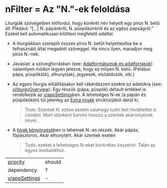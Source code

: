 # nFilter = Az "N."-ek feloldása

Liturgiák szövegeiben előfordul, hogy konkrét név helyett egy piros N. betű áll. Plédául: “[...] N. pápánkről, N. püspökünkről és az egész papságról.” Ezeket kell automatikusan kitölteni megfelelő adattal.

- A liturgiákban szereplő összes piros N. betűt helyettesítse be a felhasználó által megadott szöveggel. Ha nincs ilyen, maradjon meg piros N.-nek.

- Javaslat: a szövegforrásban (see: [Adatformátumok és adatforrások](../README.md#adatformátumok-és-adatforrások)) valamilyen módon legyen jelezve, hogy ez milyen N. betű. (Például: pápa, püspök(ök), elhunyt(ak), jegyesek, elsőáldozók, stb.)

- Az egyes liturgia előállításakor kell rákérdezzen ezekre az adatokra (see: [v/liturgyOverview](../views/liturgyOverview.md)). Egy részük (pápa, püspök) default értékkel is rendelkezik az [v/appSettings](../views/appSettings.md)ben. A lehetséges N-ek (a pápán és püspökökön) túl jelenleg az [Extra misék](mass.md#extra-misék) struktúrjából derül ki.

  > Todo: Szentek N. ezése esetén valahogy tudni kell rövidítettet is csinálni. Mert időnként baromi hosszú a szentek akármilyének nevei.

- A [hívek könyörgésé](prayersOfTheFaithful.md)ben is lehetnek N.-es részek. Akár pápás, főpásztoros. Akár elhunytért. Akár szentek esetén 

  > Todo: ezeket a lehetséges N-eket konkrétan összeírni. Talán az egyes modulokhoz.



|                                          |        |
| ---------------------------------------- | ------ |
| [priority](../definitions.md#priorities) | should |
| dependency                               | ?      |
| [v/appSettings](../views/appSettings.md) | -      |

